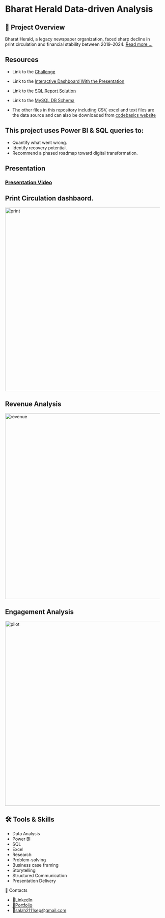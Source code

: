 # Bharat Herald Data-driven Analysis

 ## 📌 Project Overview

Bharat Herald, a legacy newspaper organization, faced sharp decline in print circulation and financial stability between 2019–2024. 
<a href="https://github.com/Salah-Adam/Bharat-Herald---Data-Driven-Analysis/blob/main/Media_Problem%20Statement.pdf">Read more ...</a>

## Resources
- Link to the <a href="https://codebasics.io/challenges/codebasics-resume-project-challenge/21">Challenge</a>
- Link to the <a href="https://github.com/Salah-Adam/Bharat-Herald---Data-Driven-Analysis/blob/main/Insights/Bharat%20Herald%20-%20newspaper.pbix">Interactive Dashboard With the Presentation</a>
- Link to the <a href="https://github.com/Salah-Adam/Bharat-Herald---Data-Driven-Analysis/blob/main/Insights/Business%20Request%20Solution.sql">SQL Report Solution</a>
- Link to the <a href="https://github.com/Salah-Adam/Bharat-Herald---Data-Driven-Analysis/blob/main/MySQL/the%20DB%20used%20.sql">MySQL DB Schema</a>

- The other files in this repository including CSV, excel and text files are the data source and can also be downloaded from <a href="https://codebasics.io/challenges/codebasics-resume-project-challenge/21">codebasics website</a> 

## This project uses Power BI & SQL queries to:
- Quantify what went wrong.
- Identify recovery potential.
- Recommend a phased roadmap toward digital transformation.

## Presentation
### <a href="https://youtu.be/2hkA8bmAs9g?si=tghkmTlAHEHaMWcr">Presentation Video</a> 

 
## Print Circulation dashbaord.
<img width="1156" height="596" alt="print" src="https://github.com/user-attachments/assets/aeb9b10b-0b54-4322-a4b1-bdf50b906d0e" />

## Revenue Analysis
<img width="1153" height="603" alt="revenue" src="https://github.com/user-attachments/assets/8fa958b8-86a9-4a28-aace-7394d19de7b1" />

 ## Engagement Analysis
<img width="1156" height="600" alt="pilot" src="https://github.com/user-attachments/assets/2ad5653a-81fd-4d1f-b034-b0a3f3f3f80e" />


## 🛠 Tools & Skills
- Data Analysis
- Power BI
- SQL
- Excel
- Research
- Problem-solving
- Business case framing
- Storytelling
- Structured Communication
- Presentation Delivery

🔗 Contacts

- <a href="https://www.linkedin.com/in/salah-adan-b99023248?lipi=urn%3Ali%3Apage%3Ad_flagship3_profile_view_base_contact_details%3BFYLCMxBdTTeW8o81rgCHsw%3D%3D">🔗LinkedIn</a>
- <a href="https://salah-analytics.netlify.app/">🔗Portfolio</a>
- 📧salah2111sep@gmail.com







